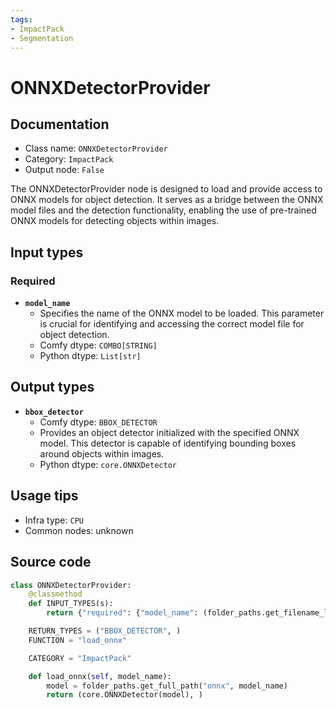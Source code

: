 ```yaml
---
tags:
- ImpactPack
- Segmentation
---
```


# ONNXDetectorProvider
## Documentation
- Class name: `ONNXDetectorProvider`
- Category: `ImpactPack`
- Output node: `False`

The ONNXDetectorProvider node is designed to load and provide access to ONNX models for object detection. It serves as a bridge between the ONNX model files and the detection functionality, enabling the use of pre-trained ONNX models for detecting objects within images.
## Input types
### Required
- **`model_name`**
    - Specifies the name of the ONNX model to be loaded. This parameter is crucial for identifying and accessing the correct model file for object detection.
    - Comfy dtype: `COMBO[STRING]`
    - Python dtype: `List[str]`
## Output types
- **`bbox_detector`**
    - Comfy dtype: `BBOX_DETECTOR`
    - Provides an object detector initialized with the specified ONNX model. This detector is capable of identifying bounding boxes around objects within images.
    - Python dtype: `core.ONNXDetector`
## Usage tips
- Infra type: `CPU`
- Common nodes: unknown


## Source code
```python
class ONNXDetectorProvider:
    @classmethod
    def INPUT_TYPES(s):
        return {"required": {"model_name": (folder_paths.get_filename_list("onnx"), )}}

    RETURN_TYPES = ("BBOX_DETECTOR", )
    FUNCTION = "load_onnx"

    CATEGORY = "ImpactPack"

    def load_onnx(self, model_name):
        model = folder_paths.get_full_path("onnx", model_name)
        return (core.ONNXDetector(model), )

```
